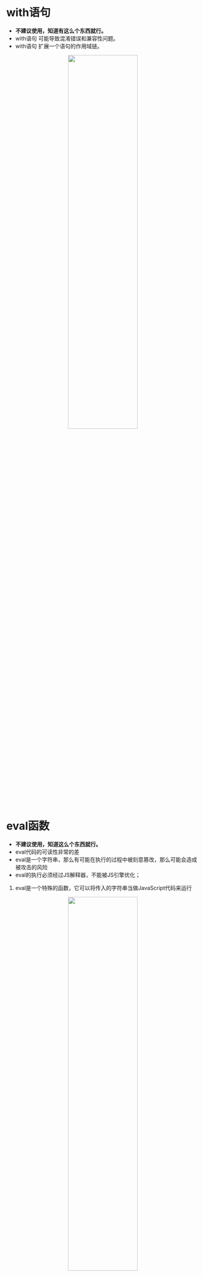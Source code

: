 # with语句

- **不建议使用，知道有这么个东西就行。**
- with语句 可能导致混淆错误和兼容性问题。
- with语句 扩展一个语句的作用域链。


<div align=center>
<img src="https://p3-juejin.byteimg.com/tos-cn-i-k3u1fbpfcp/20d1511ece77434d8cef1602bef51aad~tplv-k3u1fbpfcp-zoom-1.image""" width="60%" height="50%"/>
</div>

# eval函数

- **不建议使用，知道这么个东西就行。**
- eval代码的可读性非常的差
- eval是一个字符串，那么有可能在执行的过程中被刻意篡改，那么可能会造成被攻击的风险
- eval的执行必须经过JS解释器，不能被JS引擎优化；



1. eval是一个特殊的函数，它可以将传入的字符串当做JavaScript代码来运行


<div align=center>
<img src="https://p3-juejin.byteimg.com/tos-cn-i-k3u1fbpfcp/89b03f63f6d747f3a1bf1da2982719a6~tplv-k3u1fbpfcp-zoom-1.image"eval是一个特殊的函数，它可以将传入的字符串当做JavaScript代码来运行"" width="60%" height="50%"/>
</div>

# 严格模式

## 背景

- JavaScript在设计之初，为了方便初学者学习，并不强制要求用var申明变量。这个设计错误带来了严重的后果 : 如果一个变量没有通过var申明就被使用，那么该变量就自动被申明为全局变量 : 

```JavaScript
i=10; // i现在是全局变量
```


- 在同一个页面的不同的JavaScript文件中，如果都不用 var申明，恰好都使用了变量i，将造成变量i互相影响，产生难以调试的错误结果。
- 使用var申明的变量则不是全局变量，它的范围被限制在该变量被申明的函数体内，同名变量在不同的函数体内互不冲突。
- 为了修补JavaScript这一严重设计缺陷，ECMA在后续规范中推出了strict模式，
- 在strict模式下运行的JavaScript代码，强制通过var申明变量，未使用var申明变量就使用的，将导致运行错误。
- 启用strict模式的方法是在JavaScript代码的第一行写上:  'use strict' ;
- 这是一个字符串，不支持strict模式的浏览器会把它当做一个字符串语句执行，支持strict模式的浏览器将开启strict模式运行JavaScript

## 概念

- 严格模式很好理解，是一种具有限制性的JavaScript模式，从而使代码隐式的脱离了 “懒散（sloppy）模式”。
- 支持严格模式的浏览器在检测到代码中有严格模式时，会以更加严格的方式对代码进行检测和执行；
1. 严格模式对正常的JavaScript语义进行了一些限制：
	- 严格模式通过 抛出错误 来消除一些原有的 静默（silent）错误；
	- 严格模式让JS引擎在执行代码时可以进行更多的优化（不需要对一些特殊的语法进行处理）；
	- 严格模式禁用了在ECMAScript未来版本中可能会定义的一些语法；

## 开启严格模式

#### 在js文件中开启

- 在文件最上方输入 'use strict'


<div align=center>
<img src="https://p3-juejin.byteimg.com/tos-cn-i-k3u1fbpfcp/dc00bf382719463ca18715ceb19fa953~tplv-k3u1fbpfcp-zoom-1.image""" width="60%" height="50%"/>
</div>

#### 在某个函数中开启

- 在函数最上方输入 'use strict'


<div align=center>
<img src="https://p3-juejin.byteimg.com/tos-cn-i-k3u1fbpfcp/97bee6fbd35143f0a705c50bb38da165~tplv-k3u1fbpfcp-zoom-1.image""" width="60%" height="50%"/>
</div>

## 严格模式的限制

1. 无法意外的创建全局变量
2. 严格模式会使引起静默失败(silently fail,注:不报错也没有任何效果)的赋值操作抛出异常
3. 严格模式下试图删除不可删除的属性
4. 严格模式不允许函数参数有相同的名称
5. 不允许0的八进制语法
6. 在严格模式下，不允许使用with
7. 在严格模式下，eval不再为上层引用变量
8. 严格模式下，this绑定不会默认转成对象



